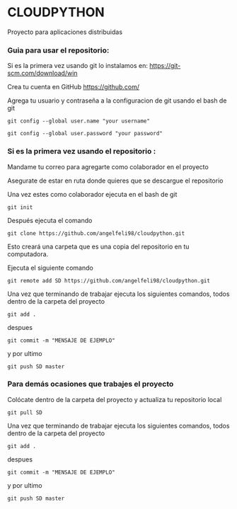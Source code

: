 # CLOUDPYTHON 

Proyecto para aplicaciones distribuidas

### Guia para usar el repositorio:

Si es la primera vez usando git lo instalamos en: https://git-scm.com/download/win

Crea tu cuenta en GitHub https://github.com/

Agrega tu usuario y contraseña a la configuracion de git usando el bash de git

```
git config --global user.name "your username"

git config --global user.password "your password"
```


### Si es la primera vez usando el repositorio :

Mandame tu correo para agregarte como colaborador en el proyecto

Asegurate de estar en ruta donde quieres que se descargue el repositorio

Una vez estes como colaborador ejecuta en el bash de git 
```
git init
```

Después ejecuta el comando
```
git clone https://github.com/angelfeli98/cloudpython.git
```
Esto creará una carpeta que es una copia del repositorio en tu computadora.


Ejecuta el siguiente comando 

```
git remote add SD https://github.com/angelfeli98/cloudpython.git
```

Una vez que terminando de trabajar ejecuta los siguientes comandos, todos dentro de la carpeta del proyecto

```
git add .
```

despues 

```
git commit -m "MENSAJE DE EJEMPLO"
```

y por ultimo 

```
git push SD master
```


### Para demás ocasiones que trabajes el proyecto

Colócate dentro de la carpeta del proyecto y actualiza tu repositorio local 
 
```
git pull SD
```

Una vez que terminando de trabajar ejecuta los siguientes comandos, todos dentro de la carpeta del proyecto

```
git add .
```

despues 

```
git commit -m "MENSAJE DE EJEMPLO"
```

y por ultimo 

```
git push SD master
```





